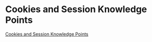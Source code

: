 # Cookies and Session Knowledge Points
[Cookies and Session Knowledge Points](https://aiwithcloud.com/2022/09/19/cookies_and_session_knowledge_points/)